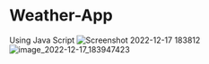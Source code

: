 # Weather-App
Using Java Script
![Screenshot 2022-12-17 183812](https://user-images.githubusercontent.com/113625639/208243447-e1c94f57-0fd2-4d4f-aaa3-d199826cfe10.png)
![image_2022-12-17_183947423](https://user-images.githubusercontent.com/113625639/208243463-ead55e98-1b39-406d-a818-82ce7cacbce2.png)
